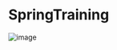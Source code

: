 # SpringTraining

![image](https://user-images.githubusercontent.com/19968541/134178110-9a62e8b5-b101-4531-a43c-f41af1a661fa.png)
